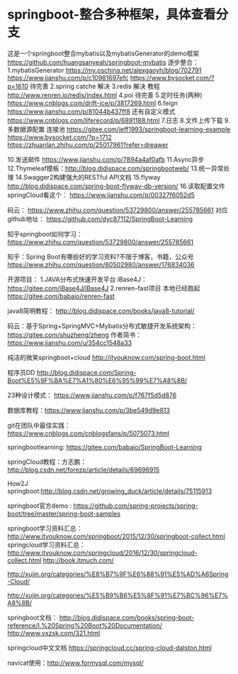 # springboot-整合多种框架，具体查看分支
这是一个springboot整合mybatis以及mybatisGenerator的demo框架
https://github.com/huangsanyeah/springboot-mybatis
逐步整合：
1.mybatisGenerator 
https://my.oschina.net/alexgaoyh/blog/702791
https://www.jianshu.com/p/c10981697efc 
https://www.bysocket.com/?p=1610
待完善
2.spring catche 解决
3.redis 解决  教程 http://www.renren.io/redis/index.html
4.poi 待完善
5.定时任务(两种)  https://www.cnblogs.com/drift-ice/p/3817269.html
6.feign  https://www.jianshu.com/p/81044b437ff8 还有自定义模式  https://www.cnblogs.com/liferecord/p/6891188.html
7.日志
8.文件上传下载
9.多数据源配置  连接池 
https://gitee.com/jeff1993/springboot-learning-example   
https://www.bysocket.com/?p=1712
https://zhuanlan.zhihu.com/p/25017961?refer=dreawer

10.发送邮件 https://www.jianshu.com/p/7894a4af0afb
11.Async异步
12.Thymeleaf模板：http://blog.didispace.com/springbootweb/
13.统一异常处理
14.Swagger2构建强大的RESTful API文档
15.flyway  http://blog.didispace.com/spring-boot-flyway-db-version/
16.读取配置文件
springCloud看这个：
https://www.jianshu.com/p/00327f6052d5


码云：
https://www.zhihu.com/question/53729800/answer/255785661
对应github地址：
https://github.com/dyc87112/SpringBoot-Learning

知乎springboot如何学习：
https://www.zhihu.com/question/53729800/answer/255785661


知乎：Spring Boot有哪些好的学习资料?不限于博客，书籍，公众号
https://www.zhihu.com/question/60502980/answer/176834036

开源项目：
1.JAVA分布式快速开发平台 iBase4J：
https://gitee.com/iBase4J/iBase4J
2.renren-fast项目 本地已经跑起
https://gitee.com/babaio/renren-fast






java8简明教程：
http://blog.didispace.com/books/java8-tutorial/



码云：基于Spring+SpringMVC+Mybatis分布式敏捷开发系统架构：
https://gitee.com/shuzheng/zheng
作者简书：https://www.jianshu.com/u/354cc1548a33

纯洁的微笑springboot+cloud
http://ityouknow.com/spring-boot.html

程序员DD
http://blog.didispace.com/Spring-Boot%E5%9F%BA%E7%A1%80%E6%95%99%E7%A8%8B/


23种设计模式：
https://www.jianshu.com/p/f767f5d5d876

数据库教程：https://www.jianshu.com/p/3be549d9e813


git在团队中最佳实践：https://www.cnblogs.com/cnblogsfans/p/5075073.html

springbootlearning:
https://gitee.com/babaio/SpringBoot-Learning


springCloud教程：方志鹏：http://blog.csdn.net/forezp/article/details/69696915

How2J springboot:http://blog.csdn.net/growing_duck/article/details/75115913


springboot官方demo : https://github.com/spring-projects/spring-boot/tree/master/spring-boot-samples

springboot学习资料汇总：http://www.ityouknow.com/springboot/2015/12/30/springboot-collect.html
springcloud学习资料汇总：http://www.ityouknow.com/springcloud/2016/12/30/springcloud-collect.html
http://book.itmuch.com/


http://xujin.org/categories/%E8%B7%9F%E6%88%91%E5%AD%A6Spring-Cloud/

http://xujin.org/categories/%E5%B9%B6%E5%8F%91%E7%BC%96%E7%A8%8B/

springboot文档：
http://blog.didispace.com/books/spring-boot-reference/I.%20Spring%20Boot%20Documentation/
http://www.vxzsk.com/321.html

springcloud中文文档
https://springcloud.cc/spring-cloud-dalston.html

navicat使用：http://www.formysql.com/mysql/
